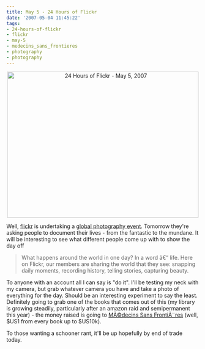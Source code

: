 ```yaml
---
title: May 5 - 24 Hours of Flickr
date: '2007-05-04 11:45:22'
tags:
- 24-hours-of-flickr
- flickr
- may-5
- medecins_sans_frontieres
- photography
- photography
---
```


<p style="text-align: center"><a href="http://www.flickr.com/groups/24flickr/"><img src="http://farm1.static.flickr.com/178/470282459_ec7c4c4954_o.png" title="24 Hours of Flickr - May 5, 2007" alt="24 Hours of Flickr - May 5, 2007" height="382" width="500" /></a></p>
Well, <a href="http://flickr.com">flickr</a> is undertaking a <a href="http://www.flickr.com/groups/24flickr/">global photography event</a>. Tomorrow they're asking people to document their lives - from the fantastic to the mundane. It will be interesting to see what different people come up with to show the day off
<blockquote cite="http://www.flickr.com/groups/24flickr/">What happens around the world in one day? In a word â€“ life. Here on Flickr, our members are sharing the world that they see: snapping daily moments, recording history, telling stories, capturing beauty.</blockquote>
To anyone with an account all I can say is "do it". I'll be testing my neck with my camera, but grab whatever camera you have and take a photo of everything for the day. Should be an interesting experiment to say the least. Definitely going to grab one of the books that comes out of this (my library is growing steadily, particularly after an amazon raid and semipermanent this year) - the money raised is going to <a href="http://www.msf.org/">MÃ©decins Sans FrontiÃ¨res</a> (well, $US1 from every book up to $US10k).

To those wanting a schooner rant, it'll be up hopefully by end of trade today.
